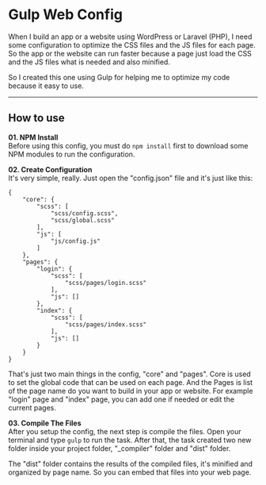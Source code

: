# Gulp Web Config
When I build an app or a website using WordPress or Laravel (PHP), I need some configuration to optimize the CSS files and the JS files for each page. So the app or the website can run faster because a page just load the CSS and the JS files what is needed and also minified.

So I created this one using Gulp for helping me to optimize my code because it easy to use.

------

## How to use
**01. NPM Install**\
Before using this config, you must do ```npm install``` first to download some NPM modules to run the configuration.

**02. Create Configuration**\
It's very simple, really. Just open the "config.json" file and it's just like this:

```
{
    "core": {
        "scss": [
            "scss/config.scss",
            "scss/global.scss"
        ],
        "js": [
            "js/config.js"
        ]
    },
    "pages": {
        "login": {
            "scss": [
                "scss/pages/login.scss"
            ],
            "js": []
        },
        "index": {
            "scss": [
                "scss/pages/index.scss"
            ],
            "js": []
        }
    }
}
```

That's just two main things in the config, "core" and "pages". Core is used to set the global code that can be used on each page. And the Pages is list of the page name do you want to build in your app or website. For example "login" page and "index" page, you can add one if needed or edit the current pages.

**03. Compile The Files**\
After you setup the config, the next step is compile the files. Open your terminal and type ```gulp``` to run the task. After that, the task created two new folder inside your project folder, "_compiler" folder and "dist" folder.

The "dist" folder contains the results of the compiled files, it's minified and organized by page name. So you can embed that files into your web page.
